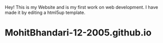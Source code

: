  Hey! This is my Website and is my first work on web development. I have made it by editing a html5up template.
 # MohitBhandari-12-2005.github.io
